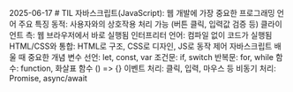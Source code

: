 2025-06-17 # TIL
자바스크립트(JavaScript): 웹 개발에 가장 중요한 프로그래밍 언어
주요 특징
동적:	사용자와의 상호작용 처리 가능 (버튼 클릭, 입력값 검증 등)
클라이언트 측:	웹 브라우저에서 바로 실행됨
인터프리터 언어: 컴파일 없이 코드가 실행됨
HTML/CSS와 통합:	HTML로 구조, CSS로 디자인, JS로 동작 제어
자바스크립트 배울 때 중요한 개념
변수 선언: let, const, var
조건문: if, switch
반복문: for, while
함수: function, 화살표 함수 () => {}
이벤트 처리: 클릭, 입력, 마우스 등
비동기 처리: Promise, async/await
